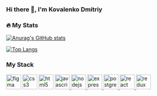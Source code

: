 ### Hi there 👋, I'm Kovalenko Dmitriy

### :fire: My Stats

[![Anurag's GitHub stats](https://github-readme-stats.vercel.app/api?username=dkovalenko174)](https://github.com/anuraghazra/github-readme-stats)

[![Top Langs](https://github-readme-stats.vercel.app/api/top-langs/?username=dkovalenko174&layout=compact)](https://github.com/anuraghazra/github-readme-stats)


<h3 align="left">My Stack</h3>
<p align="left>
<a href="https://www.figma.com/" target="_blank" rel="noreferrer"> 
    <img src="icons/langs-and-tools/Figma.svg" alt="figma" width="40" height="40"/></a>
<a href="https://www.w3schools.com/css/" target="_blank" rel="noreferrer"> 
    <img src="icons/langs-and-tools/CSS.svg" alt="css3" width="40" height="40"/></a> 
<a href="https://www.w3.org/html/" target="_blank" rel="noreferrer"> 
    <img src="icons/langs-and-tools/HTML.svg" alt="html5" width="40" height="40"/></a>
<a href="https://developer.mozilla.org/en-US/docs/Web/JavaScript" target="_blank" rel="noreferrer"> 
    <img src="icons/langs-and-tools/JavaScript.svg" alt="javascript" width="40" height="40"/> </a>
<a href="https://nodejs.org" target="_blank" rel="noreferrer"> 
    <img src="icons/langs-and-tools/NodeJS.svg" alt="nodejs" width="40" height="40"/> </a>
<a href="https://expressjs.com" target="_blank" rel="noreferrer"> 
    <img src="icons/langs-and-tools/ExpressJS.svg" alt="express" width="40" height="40"/> </a>
<a href="https://www.postgresql.org" target="_blank" rel="noreferrer"> 
    <img src="icons/langs-and-tools/PostgreSQL.svg" alt="postgresql" width="40" height="40"/> </a>
<a href="https://reactjs.org/" target="_blank" rel="noreferrer"> 
    <img src="icons/langs-and-tools/React.svg" alt="react" width="40" height="40"/> </a>
<a href="https://redux.js.org" target="_blank" rel="noreferrer"> 
    <img src="icons/langs-and-tools/Redux.svg" alt="redux" width="40" height="40"/> </a>
</p>

<!--
**dkovalenko174/dkovalenko174** is a ✨ _special_ ✨ repository because its `README.md` (this file) appears on your GitHub profile.

Here are some ideas to get you started:

- 🔭 I’m currently working on ...
- 🌱 I’m currently learning ...
- 👯 I’m looking to collaborate on ...
- 🤔 I’m looking for help with ...
- 💬 Ask me about ...
- 📫 How to reach me: ...
- 😄 Pronouns: ...
- ⚡ Fun fact: ...
-->
